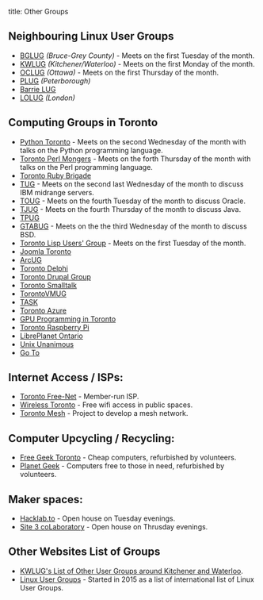 title: Other Groups

## Neighbouring Linux User Groups

* [BGLUG](http://bglug.ca/ "Bruce-Grey Linux User Group") *(Bruce-Grey County)* - Meets on the first Tuesday of the month.
* [KWLUG](http://kwlug.org/ "The Kitchener Waterloo Linux User Group") *(Kitchener/Waterloo)* - Meets on the first Monday of the month.
* [OCLUG](http://www.oclug.on.ca/ "Ottawa Canada Linux Users Group") *(Ottawa)* - Meets on the first Thursday of the month.
* [PLUG](http://www.plugintolinux.ca/ "Peterborough Linux User Group") *(Peterborough)*
* [Barrie LUG](http://barrielug.org/)
* [LOLUG](https://lolug.ca/) *(London)*

## Computing Groups in Toronto

* [Python Toronto](http://www.meetup.com/Python-Toronto/) - Meets on the second Wednesday of the month with talks on the Python programming language.
* [Toronto Perl Mongers](http://www.meetup.com/Toronto-Perl-Mongers/) - Meets on the forth Thursday of the month with talks on the Perl programming language.
* [Toronto Ruby Brigade](http://www.meetup.com/torontoruby/)
* [TUG](http://www.tug.ca/ "Toronto Users Group for Power Systems") - Meets on the second last Wednesday of the month to discuss IBM midrange servers.
* [TOUG](http://www.toug.org/ "Toronto Oracle Users Group") - Meets on the fourth Tuesday of the month to discuss Oracle.
* [TJUG](http://www.tjug.ca/ "Toronto Java Users Group") - Meets on the fourth Thursday of the month to discuss Java.
* [TPUG](http://www.tpug.ca/ "Toronto PET Users Group")
* [GTABUG](http://www.gtabug.org/ "Greater Toronto Area BSD User Group") - Meets on the the third Wednesday of the month to discuss BSD.
* [Toronto Lisp Users' Group](http://www.lisptoronto.org/) - Meets on the first Tuesday of the month.
* [Joomla Toronto](http://toronto.joomla.ca/)
* [ArcUG](http://architectureug.com/ "Toronto IT Architecture User Group")
* [Toronto Delphi](http://www.tdug.com/ "Toronto Delphi User Group")
* [Toronto Drupal Group](https://groups.drupal.org/toronto)
* [Toronto Smalltalk](http://www.smalltalk.ca/ "Toronto Smalltalk User Group")
* [TorontoVMUG](http://tovmug.com/ "Toronto VMware User Group")
* [TASK](http://www.task.to/ "Toronto Area Security Klatch")
* [Toronto Azure](http://tagif.ca/ "The Toronto Azure Group")
* [GPU Programming in Toronto](http://www.meetup.com/GPU-Programming-in-Toronto/)
* [Toronto Raspberry Pi](http://www.meetup.com/Raspberry-Pi/)
* [LibrePlanet Ontario](https://libreplanet.org/wiki/Group:LibrePlanet_Ontario)
* [Unix Unanimous](http://www.unixunanimous.org/)
* [Go To](https://www.meetup.com/go-toronto/ "Toronto Go User Group")

## Internet Access / ISPs:

* [Toronto Free-Net](http://www.torfree.net/) - Member-run ISP. 
* [Wireless Toronto](http://wirelessToronto.ca/) - Free wifi access in public spaces.
* [Toronto Mesh](https://www.tomesh.net/) - Project to develop a mesh network.

## Computer Upcycling / Recycling:

* [Free Geek Toronto](https://www.freegeekToronto.org/ "Free Geek Toronto") - Cheap computers, refurbished by volunteers.
* [Planet Geek](http://www.planetGeek.ca/ "Planet Geek") - Computers free to those in need, refurbished by volunteers.

## Maker spaces:

* [Hacklab.to](https://hacklab.to/ "HackLab Toronto") - Open house on Tuesday evenings.
* [Site 3 coLaboratory](http://www.site3.ca/  "Site 3 coLaboratory") - Open house on Thrusday evenings. 

## Other Websites List of Groups

* [KWLUG's List of Other User Groups around Kitchener and Waterloo](http://kwlug.org/node/403).
* [Linux User Groups](http://lugslist.com/) - Started in 2015 as a list of international list of Linux User Groups.




